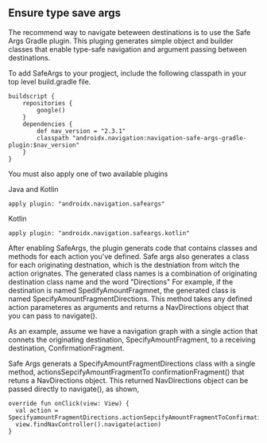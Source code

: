 
## Ensure type save args
The recommend way to navigate beteween destinations is to use the Safe Args Gradle plugin. This pluging generates simple object and builder classes that enable type-safe navigation and argument passing between destinations. 

To add SafeArgs to your progject, include the following classpath in your top level build.gradle file. 
```
buildscript {
    repositories {
        google()
    }
    dependencies {
        def nav_version = "2.3.1"
        classpath "androidx.navigation:navigation-safe-args-gradle-plugin:$nav_version"
    }
}
```

You must also apply one of two available plugins

Java and Kotlin
```
apply plugin: "androidx.navigation.safeargs"
```

Kotlin
```
apply plugin: "androidx.navigation.safeargs.kotlin"
```

After enabling SafeArgs, the plugin generats code that contains classes and methods for each action you've defined. Safe args also generates a class for each originating destnation, which is the destniation from witch the action orignates. The generated class names is a combination of originating destination class name and the word "Directions" For example, if the destination is named SpedifyAmountFragmnet, the generated class is named SpecifyAmountFragmentDirections. This method takes any defined action parameteres as arguments and returns a NavDirections object that you can pass to navigate(). 

As an example, assume we have a navigation graph with a single action that connets the originating destination, SpecifyAmountFragment,  to a receiving destination, ConfirmationFragment. 

Safe Args generats a SpecifyAmountFragmentDirections class with a single method, actionsSepcifyAmountFragmentTo confirmationFragment() that retuns a NavDirections object. This returned NavDirections object can be passed directly to navigate(), as shown, 

```
override fun onClick(view: View) {
  val action = SpecifyamountFragmentDirections.actionSepcifyAmountFragmentToConfirmationFragment()
  view.findNavController().navigate(action)
}

```

